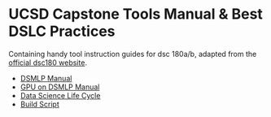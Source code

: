 # UCSD Capstone Tools Manual & Best DSLC Practices
Containing handy tool instruction guides for dsc 180a/b, adapted from the [official dsc180 website](https://dsc-capstone.org/2025-26/).

- [DSMLP Manual](/dsmlp.md)
- [GPU on DSMLP Manual](/gpu.md)
- [Data Science Life Cycle](/dslc.md)
- [Build Script](/build_script.md)